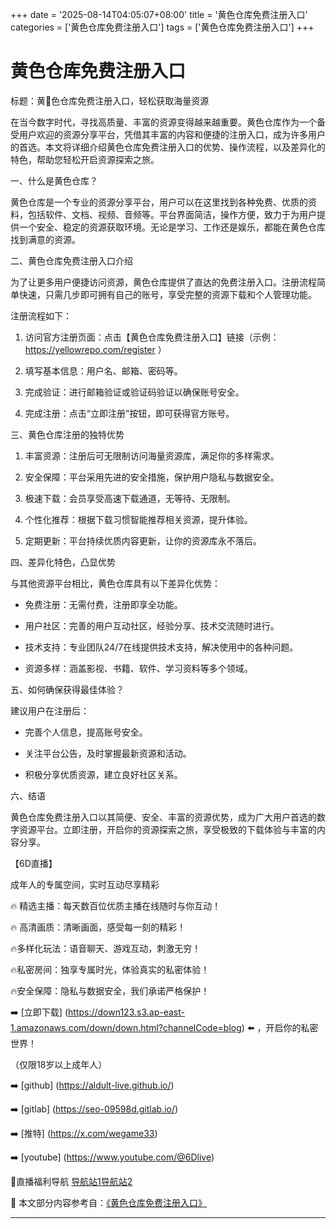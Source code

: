 +++
date = '2025-08-14T04:05:07+08:00'
title = '黄色仓库免费注册入口'
categories = ['黄色仓库免费注册入口']
tags = ['黄色仓库免费注册入口']
+++

# 黄色仓库免费注册入口

标题：黄🔅色仓库免费注册入口，轻松获取海量资源

在当今数字时代，寻找高质量、丰富的资源变得越来越重要。黄色仓库作为一个备受用户欢迎的资源分享平台，凭借其丰富的内容和便捷的注册入口，成为许多用户的首选。本文将详细介绍黄色仓库免费注册入口的优势、操作流程，以及差异化的特色，帮助您轻松开启资源探索之旅。

一、什么是黄色仓库？

黄色仓库是一个专业的资源分享平台，用户可以在这里找到各种免费、优质的资料，包括软件、文档、视频、音频等。平台界面简洁，操作方便，致力于为用户提供一个安全、稳定的资源获取环境。无论是学习、工作还是娱乐，都能在黄色仓库找到满意的资源。

二、黄色仓库免费注册入口介绍

为了让更多用户便捷访问资源，黄色仓库提供了直达的免费注册入口。注册流程简单快速，只需几步即可拥有自己的账号，享受完整的资源下载和个人管理功能。

注册流程如下：

1. 访问官方注册页面：点击【黄色仓库免费注册入口】链接（示例： https://yellowrepo.com/register ）

2. 填写基本信息：用户名、邮箱、密码等。

3. 完成验证：进行邮箱验证或验证码验证以确保账号安全。

4. 完成注册：点击“立即注册”按钮，即可获得官方账号。

三、黄色仓库注册的独特优势

1. 丰富资源：注册后可无限制访问海量资源库，满足你的多样需求。

2. 安全保障：平台采用先进的安全措施，保护用户隐私与数据安全。

3. 极速下载：会员享受高速下载通道，无等待、无限制。

4. 个性化推荐：根据下载习惯智能推荐相关资源，提升体验。

5. 定期更新：平台持续优质内容更新，让你的资源库永不落后。

四、差异化特色，凸显优势

与其他资源平台相比，黄色仓库具有以下差异化优势：

- 免费注册：无需付费，注册即享全功能。

- 用户社区：完善的用户互动社区，经验分享、技术交流随时进行。

- 技术支持：专业团队24/7在线提供技术支持，解决使用中的各种问题。

- 资源多样：涵盖影视、书籍、软件、学习资料等多个领域。

五、如何确保获得最佳体验？

建议用户在注册后：

- 完善个人信息，提高账号安全。

- 关注平台公告，及时掌握最新资源和活动。

- 积极分享优质资源，建立良好社区关系。

六、结语

黄色仓库免费注册入口以其简便、安全、丰富的资源优势，成为广大用户首选的数字资源平台。立即注册，开启你的资源探索之旅，享受极致的下载体验与丰富的内容分享。

【6D直播】

成年人的专属空间，实时互动尽享精彩

🔥 精选主播：每天数百位优质主播在线随时与你互动！

🔥 高清画质：清晰画面，感受每一刻的精彩！

🔥多样化玩法：语音聊天、游戏互动，刺激无穷！

🔥私密房间：独享专属时光，体验真实的私密体验！

🔥安全保障：隐私与数据安全，我们承诺严格保护！

➡️ [立即下载] (https://down123.s3.ap-east-1.amazonaws.com/down/down.html?channelCode=blog) ⬅️ ，开启你的私密世界！

（仅限18岁以上成年人）

➡️ [github] (https://aldult-live.github.io/)

➡️ [gitlab] (https://seo-09598d.gitlab.io/)

➡️ [推特] (https://x.com/wegame33)

➡️ [youtube] (https://www.youtube.com/@6Dlive)

🔞直播福利导航   [导航站1](https://webstack-86085a.gitlab.io/)[导航站2](https://onlygit123-2.github.io/)


📘 本文部分内容参考自：[《黄色仓库免费注册入口》](https://webstack-hugo-17.pages.dev/)

---
